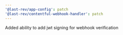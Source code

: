 ```yaml
---
'@last-rev/app-config': patch
'@last-rev/contentful-webhook-handler': patch
---
```


Added ability to add jwt signing for webhook verification
